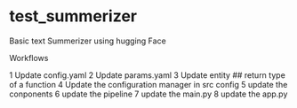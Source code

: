 # test_summerizer
Basic text Summerizer using hugging Face

Workflows

1    Update config.yaml
2    Update params.yaml
3    Update entity ## return type of a function
4    Update the configuration manager in src config
5    update the conponents
6    update the pipeline
7    update the main.py
8    update the app.py


